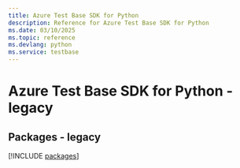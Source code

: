 ```yaml
---
title: Azure Test Base SDK for Python
description: Reference for Azure Test Base SDK for Python
ms.date: 03/10/2025
ms.topic: reference
ms.devlang: python
ms.service: testbase
---
```

# Azure Test Base SDK for Python - legacy
## Packages - legacy
[!INCLUDE [packages](test-base-index.md)]